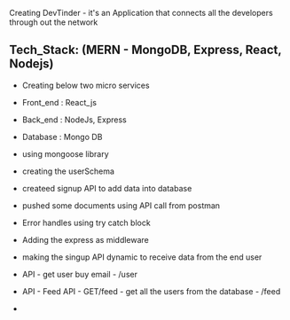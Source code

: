 Creating DevTinder - it's an Application that connects all the developers through out the network

Tech_Stack: (MERN - MongoDB, Express, React, Nodejs)
-
- Creating below two micro services 
- Front_end : React_js
- Back_end : NodeJs, Express
- Database : Mongo DB

- using mongoose library
- creating the userSchema
- createed signup API to add data into database
- pushed some documents using API call from postman
- Error handles using try catch block
- Adding the express as middleware
- making the singup API dynamic to receive data from the end user
- API - get user buy email - /user
- API - Feed API - GET/feed - get all the users from the database - /feed
- 
